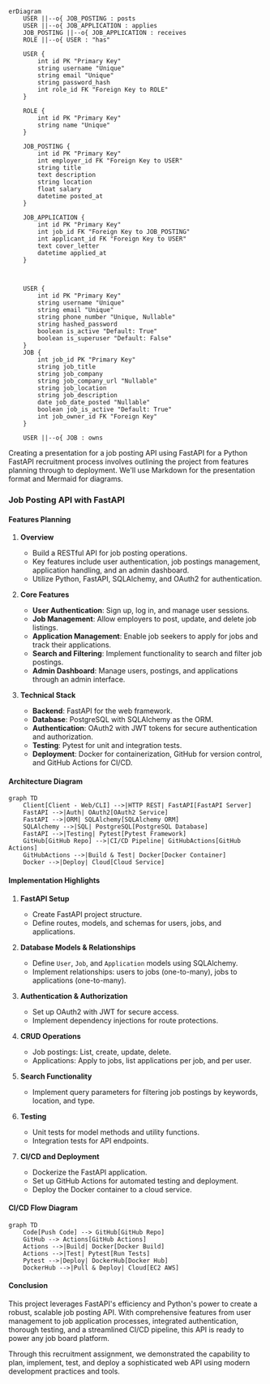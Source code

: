 


```mermaid

erDiagram
    USER ||--o{ JOB_POSTING : posts
    USER ||--o{ JOB_APPLICATION : applies
    JOB_POSTING ||--o{ JOB_APPLICATION : receives
    ROLE ||--o{ USER : "has"

    USER {
        int id PK "Primary Key"
        string username "Unique"
        string email "Unique"
        string password_hash
        int role_id FK "Foreign Key to ROLE"
    }

    ROLE {
        int id PK "Primary Key"
        string name "Unique"
    }

    JOB_POSTING {
        int id PK "Primary Key"
        int employer_id FK "Foreign Key to USER"
        string title
        text description
        string location
        float salary
        datetime posted_at
    }

    JOB_APPLICATION {
        int id PK "Primary Key"
        int job_id FK "Foreign Key to JOB_POSTING"
        int applicant_id FK "Foreign Key to USER"
        text cover_letter
        datetime applied_at
    }



    USER {
        int id PK "Primary Key"
        string username "Unique"
        string email "Unique"
        string phone_number "Unique, Nullable"
        string hashed_password
        boolean is_active "Default: True"
        boolean is_superuser "Default: False"
    }
    JOB {
        int job_id PK "Primary Key"
        string job_title
        string job_company
        string job_company_url "Nullable"
        string job_location
        string job_description
        date job_date_posted "Nullable"
        boolean job_is_active "Default: True"
        int job_owner_id FK "Foreign Key"
    }
    
    USER ||--o{ JOB : owns

```


Creating a presentation for a job posting API using FastAPI for a Python FastAPI recruitment process involves outlining the project from features planning through to deployment. We'll use Markdown for the presentation format and Mermaid for diagrams.

### Job Posting API with FastAPI

#### Features Planning

1. **Overview**
   - Build a RESTful API for job posting operations.
   - Key features include user authentication, job postings management, application handling, and an admin dashboard.
   - Utilize Python, FastAPI, SQLAlchemy, and OAuth2 for authentication.

2. **Core Features**
   - **User Authentication**: Sign up, log in, and manage user sessions.
   - **Job Management**: Allow employers to post, update, and delete job listings.
   - **Application Management**: Enable job seekers to apply for jobs and track their applications.
   - **Search and Filtering**: Implement functionality to search and filter job postings.
   - **Admin Dashboard**: Manage users, postings, and applications through an admin interface.

3. **Technical Stack**
   - **Backend**: FastAPI for the web framework.
   - **Database**: PostgreSQL with SQLAlchemy as the ORM.
   - **Authentication**: OAuth2 with JWT tokens for secure authentication and authorization.
   - **Testing**: Pytest for unit and integration tests.
   - **Deployment**: Docker for containerization, GitHub for version control, and GitHub Actions for CI/CD.

#### Architecture Diagram

```mermaid
graph TD
    Client[Client - Web/CLI] -->|HTTP REST| FastAPI[FastAPI Server]
    FastAPI -->|Auth| OAuth2[OAuth2 Service]
    FastAPI -->|ORM| SQLAlchemy[SQLAlchemy ORM]
    SQLAlchemy -->|SQL| PostgreSQL[PostgreSQL Database]
    FastAPI -->|Testing| Pytest[Pytest Framework]
    GitHub[GitHub Repo] -->|CI/CD Pipeline| GitHubActions[GitHub Actions]
    GitHubActions -->|Build & Test| Docker[Docker Container]
    Docker -->|Deploy| Cloud[Cloud Service]
```

#### Implementation Highlights

1. **FastAPI Setup**
   - Create FastAPI project structure.
   - Define routes, models, and schemas for users, jobs, and applications.

2. **Database Models & Relationships**
   - Define `User`, `Job`, and `Application` models using SQLAlchemy.
   - Implement relationships: users to jobs (one-to-many), jobs to applications (one-to-many).

3. **Authentication & Authorization**
   - Set up OAuth2 with JWT for secure access.
   - Implement dependency injections for route protections.

4. **CRUD Operations**
   - Job postings: List, create, update, delete.
   - Applications: Apply to jobs, list applications per job, and per user.

5. **Search Functionality**
   - Implement query parameters for filtering job postings by keywords, location, and type.

6. **Testing**
   - Unit tests for model methods and utility functions.
   - Integration tests for API endpoints.

7. **CI/CD and Deployment**
   - Dockerize the FastAPI application.
   - Set up GitHub Actions for automated testing and deployment.
   - Deploy the Docker container to a cloud service.

#### CI/CD Flow Diagram

```mermaid
graph TD
    Code[Push Code] --> GitHub[GitHub Repo]
    GitHub --> Actions[GitHub Actions]
    Actions -->|Build| Docker[Docker Build]
    Actions -->|Test| Pytest[Run Tests]
    Pytest -->|Deploy| DockerHub[Docker Hub]
    DockerHub -->|Pull & Deploy| Cloud[EC2 AWS]
```

#### Conclusion

This project leverages FastAPI's efficiency and Python's power to create a robust, scalable job posting API. With comprehensive features from user management to job application processes, integrated authentication, thorough testing, and a streamlined CI/CD pipeline, this API is ready to power any job board platform.

Through this recruitment assignment, we demonstrated the capability to plan, implement, test, and deploy a sophisticated web API using modern development practices and tools.

